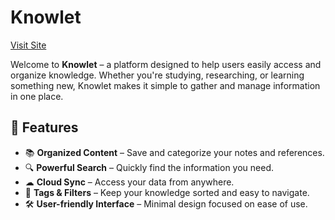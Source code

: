 # Knowlet
<a href="https://knowlet.netlify.app">Visit Site</a>

Welcome to **Knowlet** – a platform designed to help users easily access and organize knowledge. Whether you're studying, researching, or learning something new, Knowlet makes it simple to gather and manage information in one place.

## 🚀 Features

- 📚 **Organized Content** – Save and categorize your notes and references.
- 🔍 **Powerful Search** – Quickly find the information you need.
- ☁ **Cloud Sync** – Access your data from anywhere.
- 📂 **Tags & Filters** – Keep your knowledge sorted and easy to navigate.
- 🛠 **User-friendly Interface** – Minimal design focused on ease of use.

